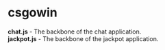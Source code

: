 # csgowin

<b>chat.js</b> - The backbone of the chat application.<br>
<b>jackpot.js</b> - The backbone of the jackpot application.
